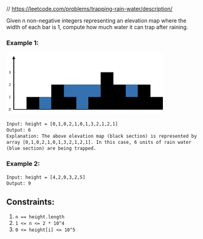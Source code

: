 
// https://leetcode.com/problems/trapping-rain-water/description/

Given n non-negative integers representing an elevation map where the width of each bar is 1, compute how much water it can trap after raining.

### Example 1:
![img.png](img.png)
```text
Input: height = [0,1,0,2,1,0,1,3,2,1,2,1]
Output: 6
Explanation: The above elevation map (black section) is represented by array [0,1,0,2,1,0,1,3,2,1,2,1]. In this case, 6 units of rain water (blue section) are being trapped.
```

### Example 2:
```text
Input: height = [4,2,0,3,2,5]
Output: 9
```

## Constraints:

1. `n == height.length`
1. `1 <= n <= 2 * 10^4`
1. `0 <= height[i] <= 10^5`
